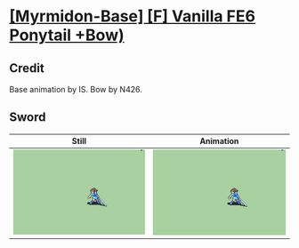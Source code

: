 # [\[Myrmidon-Base\] \[F\] Vanilla FE6 Ponytail +Bow\)](../)

## Credit

Base animation by IS.
Bow by N426.
	
## Sword

| Still | Animation |
| :---: | :-------: |
| ![Sword still](./Sword_000.png) | ![Sword animation](./Sword.gif) |
